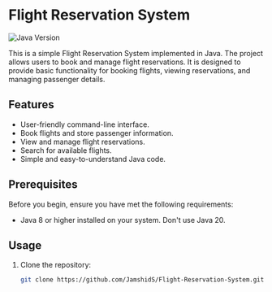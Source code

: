 # Flight Reservation System

![Java Version](https://img.shields.io/badge/Java-%3E%3D8-brightgreen)


This is a simple Flight Reservation System implemented in Java. The project allows users to book and manage flight reservations. It is designed to provide basic functionality for booking flights, viewing reservations, and managing passenger details.

## Features

- User-friendly command-line interface.
- Book flights and store passenger information.
- View and manage flight reservations.
- Search for available flights.
- Simple and easy-to-understand Java code.

## Prerequisites

Before you begin, ensure you have met the following requirements:

- Java 8 or higher installed on your system. Don't use Java 20.

## Usage

1. Clone the repository:

   ```bash
   git clone https://github.com/JamshidS/Flight-Reservation-System.git
  

